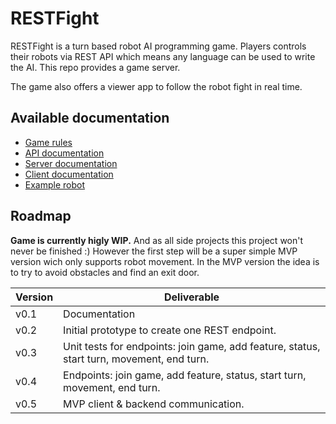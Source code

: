 # RESTFight

RESTFight is a turn based robot AI programming game. Players controls their robots via REST API which means any language can be used to write the AI. This repo provides a game server.

The game also offers a viewer app to follow the robot fight in real time.

## Available documentation

* [Game rules](docs/game-rules.md)
* [API documentation](docs/api.json)
* [Server documentation](server/README.md)
* [Client documentation](client/README.md)
* [Example robot](docs/example-robot.md)

## Roadmap

**Game is currently higly WIP.** And as all side projects this project won't never be finished :) However the first step will be a super simple MVP version wich only supports robot movement. In the MVP version the idea is to try to avoid obstacles and find an exit door.



| Version       | Deliverable                                                                                |
| ------------- |--------------------------------------------------------------------------------------------|
| v0.1          | Documentation                                                                              |
| v0.2          | Initial prototype to create one REST endpoint.                                             |
| v0.3          | Unit tests for endpoints: join game, add feature, status, start turn, movement, end turn.  |
| v0.4          | Endpoints: join game, add feature, status, start turn, movement, end turn.                 |
| v0.5          | MVP client & backend communication.                                                        |
